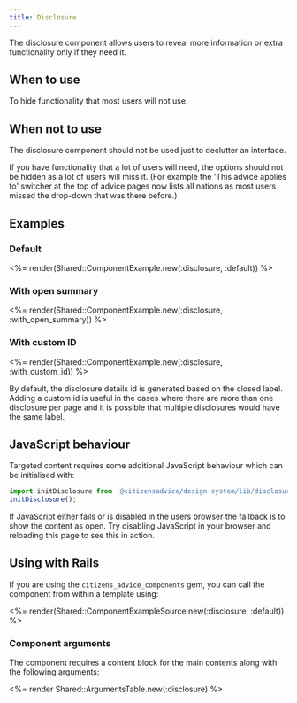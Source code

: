 ```yaml
---
title: Disclosure
---
```


The disclosure component allows users to reveal more information or extra functionality only if they need it.

## When to use

To hide functionality that most users will not use.

## When not to use

The disclosure component should not be used just to declutter an interface.

If you have functionality that a lot of users will need, the options should not be hidden as a lot of users will miss it. (For example the 'This advice applies to' switcher at the top of advice pages now lists all nations as most users missed the drop-down that was there before.)

## Examples

### Default

<%= render(Shared::ComponentExample.new(:disclosure, :default)) %>

### With open summary

<%= render(Shared::ComponentExample.new(:disclosure, :with_open_summary)) %>

### With custom ID

<%= render(Shared::ComponentExample.new(:disclosure, :with_custom_id)) %>

By default, the disclosure details id is generated based on the closed label. Adding a custom id is useful in the cases where there are more than one disclosure per page and it is possible that multiple disclosures would have the same label.

## JavaScript behaviour

Targeted content requires some additional JavaScript behaviour which can be initialised with:

```js
import initDisclosure from '@citizensadvice/design-system/lib/disclosure';
initDisclosure();
```

If JavaScript either fails or is disabled in the users browser the fallback is to show the content as open. Try disabling JavaScript in your browser and reloading this page to see this in action.

## Using with Rails

If you are using the `citizens_advice_components` gem, you can call the component from within a template using:

<%= render(Shared::ComponentExampleSource.new(:disclosure, :default)) %>

### Component arguments

The component requires a content block for the main contents along with the following arguments:

<%= render Shared::ArgumentsTable.new(:disclosure) %>
